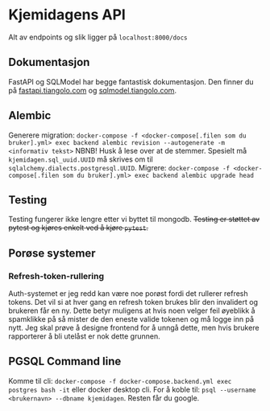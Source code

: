 # Kjemidagens API

Alt av endpoints og slik ligger på `localhost:8000/docs`

## Dokumentasjon

FastAPI og SQLModel har begge fantastisk dokumentasjon. Den finner du på [fastapi.tiangolo.com](fastapi.tiangolo.com) og [sqlmodel.tiangolo.com](sqlmodel.tiangolo.com).

## Alembic

Generere migration: `docker-compose -f <docker-compose[.filen som du bruker].yml> exec backend alembic revision --autogenerate -m <informativ tekst>`
NBNB! Husk å lese over at de stemmer. Spesielt må `kjemidagen.sql_uuid.UUID` må skrives om til `sqlalchemy.dialects.postgresql.UUID`.
Migrere: `docker-compose -f <docker-compose[.filen som du bruker].yml> exec backend alembic upgrade head`

## Testing

Testing fungerer ikke lengre etter vi byttet til mongodb. ~~Testing er støttet av pytest og kjøres enkelt ved å kjøre `pytest`.~~

## Porøse systemer

### Refresh-token-rullering

Auth-systemet er jeg redd kan være noe porøst fordi det rullerer refresh tokens. Det vil si at hver gang en refresh token brukes blir den invalidert og brukeren får en ny. Dette betyr muligens at hvis noen velger feil øyeblikk å spamklikke på så mister de den eneste valide tokenen og må logge inn på nytt. Jeg skal prøve å designe frontend for å unngå dette, men hvis brukere rapporterer å bli utelåst er nok dette grunnen.

## PGSQL Command line

Komme til cli: `docker-compose -f docker-compose.backend.yml exec postgres bash -it` eller docker desktop cli.
For å koble til: `psql --username <brukernavn> --dbname kjemidagen`. Resten får du google.

